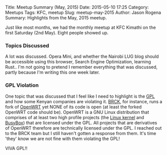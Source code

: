Title: Meetup Summary (May, 2015)
Date: 2015-05-10 17:25
Category: Meetups
Tags: KFC, meetup
Slug: meetup-may-2015
Author: Jason Rogena
Summary: Highlights from the May, 2015 meetup.

Just like most months, we had the monthly meetup at KFC Kimathi on the first Saturday (2nd May). Eight people showed up.

### Topics Discussed

A lot was discussed. Opera Mini, and whether the Nairobi LUG blog should be accessible using this browser, Search Engine Optimization, learning Rust.. I'm not going to pretend I remember everything that was discussed, partly because I'm writing this one week later.

### GPL Violation

One topic that was discussed that I feel like I need to highlight is the [GPL](https://www.gnu.org/copyleft/gpl.html) and how some Kenyan companies are violating it. [BRCK](https://www.brck.com/), for instance, runs a fork of [OpenWRT](https://openwrt.org/) yet NONE of its code is open (at least the forked OpenWRT code should be). OpenWRT is a GNU Linux distribution that comprises of at least two high profile projects (the [Linux kernel](https://kernel.org/) and [BusyBox](http://www.busybox.net/)) that are licensed under the GPL. All projects that are derivatives of OpenWRT therefore are technically licensed under the GPL. I reached out to the BRCK team but I still haven't gotten a response from them. It's time 'they' know we are not fine with them violating the GPL!

VIVA GPL!!
